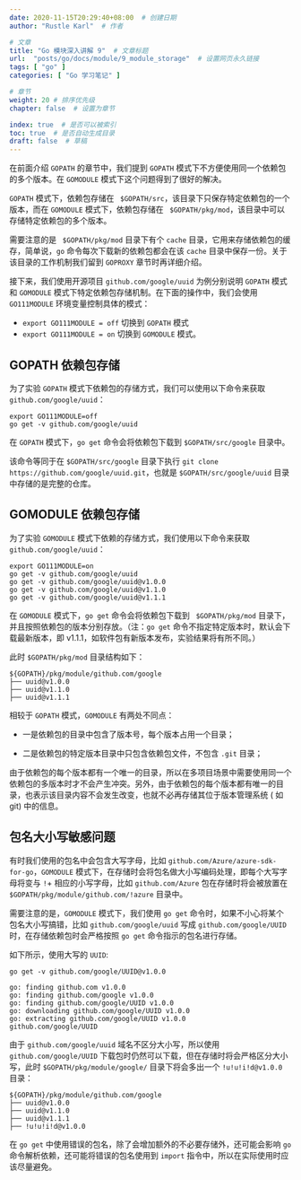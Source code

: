 ```yaml
---
date: 2020-11-15T20:29:40+08:00  # 创建日期
author: "Rustle Karl"  # 作者

# 文章
title: "Go 模块深入讲解 9"  # 文章标题
url:  "posts/go/docs/module/9_module_storage"  # 设置网页永久链接
tags: [ "go" ]
categories: [ "Go 学习笔记" ]

# 章节
weight: 20 # 排序优先级
chapter: false  # 设置为章节

index: true  # 是否可以被索引
toc: true  # 是否自动生成目录
draft: false  # 草稿
---
```


在前面介绍 `GOPATH` 的章节中，我们提到 `GOPATH` 模式下不方便使用同一个依赖包的多个版本。在 `GOMODULE` 模式下这个问题得到了很好的解决。

`GOPATH` 模式下，依赖包存储在 ` $GOPATH/src`，该目录下只保存特定依赖包的一个版本，而在 `GOMODULE` 模式下，依赖包存储在 ` $GOPATH/pkg/mod`，该目录中可以存储特定依赖包的多个版本。

需要注意的是 ` $GOPATH/pkg/mod` 目录下有个 `cache` 目录，它用来存储依赖包的缓存，简单说，`go` 命令每次下载新的依赖包都会在该 `cache` 目录中保存一份。关于该目录的工作机制我们留到 `GOPROXY` 章节时再详细介绍。

接下来，我们使用开源项目 `github.com/google/uuid` 为例分别说明 `GOPATH` 模式和 `GOMODULE` 模式下特定依赖包存储机制。在下面的操作中，我们会使用 `GO111MODULE` 环境变量控制具体的模式：

- `export GO111MODULE = off` 切换到 `GOPATH` 模式
- `export GO111MODULE = on` 切换到 `GOMODULE` 模式。

## GOPATH 依赖包存储

为了实验 `GOPATH` 模式下依赖包的存储方式，我们可以使用以下命令来获取 `github.com/google/uuid`：

```
export GO111MODULE=off
go get -v github.com/google/uuid
```

在 `GOPATH` 模式下，`go get` 命令会将依赖包下载到 `$GOPATH/src/google` 目录中。

该命令等同于在 `$GOPATH/src/google` 目录下执行 `git clone https://github.com/google/uuid.git`，也就是 `$GOPATH/src/google/uuid` 目录中存储的是完整的仓库。

## GOMODULE 依赖包存储

为了实验 `GOMODULE` 模式下依赖的存储方式，我们使用以下命令来获取 `github.com/google/uuid`：

```
export GO111MODULE=on
go get -v github.com/google/uuid
go get -v github.com/google/uuid@v1.0.0
go get -v github.com/google/uuid@v1.1.0
go get -v github.com/google/uuid@v1.1.1
```

在 `GOMODULE` 模式下，`go get` 命令会将依赖包下载到 ` $GOPATH/pkg/mod` 目录下，并且按照依赖包的版本分别存放。（注：`go get` 命令不指定特定版本时，默认会下载最新版本，即 v1.1.1，如软件包有新版本发布，实验结果将有所不同。）

此时 `$GOPATH/pkg/mod` 目录结构如下：

```
${GOPATH}/pkg/module/github.com/google
├── uuid@v1.0.0
├── uuid@v1.1.0
├── uuid@v1.1.1
```

相较于 `GOPATH` 模式，`GOMODULE` 有两处不同点：

- 一是依赖包的目录中包含了版本号，每个版本占用一个目录；

- 二是依赖包的特定版本目录中只包含依赖包文件，不包含 `.git` 目录；

由于依赖包的每个版本都有一个唯一的目录，所以在多项目场景中需要使用同一个依赖包的多版本时才不会产生冲突。另外，由于依赖包的每个版本都有唯一的目录，也表示该目录内容不会发生改变，也就不必再存储其位于版本管理系统 ( 如 git) 中的信息。

## 包名大小写敏感问题

有时我们使用的包名中会包含大写字母，比如 `github.com/Azure/azure-sdk-for-go`，`GOMODULE` 模式下，在存储时会将包名做大小写编码处理，即每个大写字母将变与 ` ! `+ 相应的小写字母，比如 `github.com/Azure` 包在存储时将会被放置在 `$GOPATH/pkg/module/github.com/!azure` 目录中。

需要注意的是，`GOMODULE` 模式下，我们使用 `go get` 命令时，如果不小心将某个包名大小写搞错，比如 `github.com/google/uuid` 写成 `github.com/google/UUID` 时，在存储依赖包时会严格按照 `go get` 命令指示的包名进行存储。

如下所示，使用大写的 `UUID`:

```
go get -v github.com/google/UUID@v1.0.0
```

```
go: finding github.com v1.0.0
go: finding github.com/google v1.0.0
go: finding github.com/google/UUID v1.0.0
go: downloading github.com/google/UUID v1.0.0
go: extracting github.com/google/UUID v1.0.0
github.com/google/UUID
```

由于 `github.com/google/uuid` 域名不区分大小写，所以使用 `github.com/google/UUID` 下载包时仍然可以下载，但在存储时将会严格区分大小写，此时 `$GOPATH/pkg/module/google/` 目录下将会多出一个 `!u!u!i!d@v1.0.0` 目录：

```
${GOPATH}/pkg/module/github.com/google
├── uuid@v1.0.0
├── uuid@v1.1.0
├── uuid@v1.1.1
├── !u!u!i!d@v1.0.0
```

在 `go get` 中使用错误的包名，除了会增加额外的不必要存储外，还可能会影响 `go` 命令解析依赖，还可能将错误的包名使用到 `import` 指令中，所以在实际使用时应该尽量避免。
